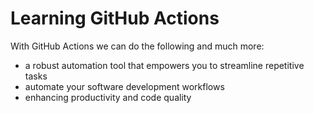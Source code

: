 # Learning GitHub Actions
With GitHub Actions we can do the following and much more:
- a robust automation tool that empowers you to streamline repetitive tasks
- automate your software development workflows
- enhancing productivity and code quality
